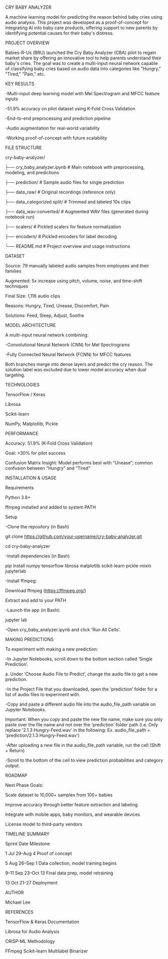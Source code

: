 CRY BABY ANALYZER

A machine learning model for predicting the reason behind baby cries using audio analysis. This project was developed as a proof-of-concept for integrating AI into baby care products, offering support to new parents by identifying potential causes for their baby's distress.


PROJECT OVERVIEW

Babies-R-Us (BRU) launched the Cry Baby Analyzer (CBA) pilot to regain market share by offering an innovative tool to help parents understand their baby's cries. The goal was to create a multi-input neural network capable of classifying baby cries based on audio data into categories like "Hungry," "Tired," "Pain," etc.


KEY RESULTS

-Multi-input deep learning model with Mel Spectrogram and MFCC feature inputs

-51.9% accuracy on pilot dataset using K-Fold Cross Validation

-End-to-end preprocessing and prediction pipeline

-Audio augmentation for real-world variability

-Working proof-of-concept with future scalability


FILE STRUCTURE

cry-baby-analyzer/

├── cry_baby_analyzer.ipynb       # Main notebook with preprocessing, modeling, and predictions

├── prediction/                   # Sample audio files for single prediction

├── data_raw/                     # Original recordings (reference only)

├── data_categorized.split/       # Trimmed and labeled 10s clips

├── data_wav-converted/           # Augmented WAV files (generated during notebook run)

├── scalers/                      # Pickled scalers for feature normalization

├── encoders/                     # Pickled encoders for label decoding

└── README.md                     # Project overview and usage instructions


DATASET

Source: 79 manually labeled audio samples from employees and their families

Augmented: 5x increase using pitch, volume, noise, and time-shift techniques

Final Size: 1,116 audio clips

Reasons: Hungry, Tired, Unease, Discomfort, Pain

Solutions: Feed, Sleep, Adjust, Soothe


MODEL ARCHITECTURE

A multi-input neural network combining:

  -Convolutional Neural Network (CNN) for Mel Spectrograms
  
  -Fully Connected Neural Network (FCNN) for MFCC features

Both branches merge into dense layers and predict the cry reason. The solution label was excluded due to lower model accuracy when dual targeting.


TECHNOLOGIES

TensorFlow / Keras

Librosa

Scikit-learn

NumPy, Matplotlib, Pickle


PERFORMANCE

Accuracy: 51.9% (K-Fold Cross Validation)

Goal: >30% for pilot success

Confusion Matrix Insight: Model performs best with “Unease”; common confusion between “Hungry” and “Tired”


INSTALLATION & USAGE

Requirements

  Python 3.8+
  
  ffmpeg installed and added to system PATH

Setup

  -Clone the repository (in Bash)
  
  git clone https://github.com/your-username/cry-baby-analyzer.git    
  
  cd cry-baby-analyzer
  
  -Install dependencies (in Bash)
   
  pip install numpy tensorflow librosa matplotlib scikit-learn pickle-mixin jupyterlab
  
  -Install ffmpeg:
  
  Download ffmpeg (https://ffmpeg.org/)  
  
  Extract and add to your PATH
  
  -Launch the app (in Bash):
  
  jupyter lab
  
  -Open cry_baby_analyzer.ipynb and click 'Run All Cells'.


MAKING PREDICTIONS

To experiment with making a new prediction:

  -In Jupyter Notebooks, scroll down to the bottom section called ‘Single Prediction’.
  
  a. Under ‘Choose Audio File to Predict’, change the audio file to get a new prediction.
  
  -In the Project File that you downloaded, open the ‘prediction’ folder for a list of audio files to experiment with. 
  
  -Copy and paste a different audio file into the audio_file_path variable on Jupyter Notebooks.
  
  Important: When you copy and paste the new file name, make sure you only paste over the file name and not over the ‘prediction’ folder path (i.e. Only replace '2.1.3 Hungry-Feed.wav' in the following: Ex. audio_file_path = 'prediction/2.1.3 Hungry-Feed.wav')
  
  -After uploading a new file in the audio_file_path variable, run the cell (Shift + Return)
  
  -Scroll to the bottom of the cell to view prediction probabilities and category output.


ROADMAP

Next Phase Goals:

  Scale dataset to 10,000+ samples from 100+ babies
  
  Improve accuracy through better feature extraction and labeling
  
  Integrate with mobile apps, baby monitors, and wearable devices
  
  License model to third-party vendors


TIMELINE SUMMARY

Sprint	Date	          Milestone

1	      Jul 29–Aug 4	  Proof of concept

5	      Aug 26–Sep 1	  Data collection, model training begins

9–11	  Sep 23–Oct 13	  Final data prep, model retraining

13	    Oct 21–27	      Deployment


AUTHOR

Michael Lee

REFERENCES

TensorFlow & Keras Documentation

Librosa for Audio Analysis

CRISP-ML Methodology

FFmpeg
Scikit-learn Multilabel Binarizer
